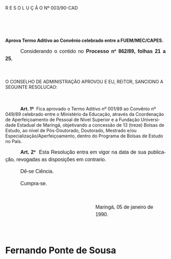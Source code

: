 <body lang=PT-BR style='tab-interval:35.4pt'>

<div class=Section1>

<p class=MsoTitle>R E S O L U Ç Ã O Nº 003/90-CAD</p>

<p class=MsoNormal style='margin-top:0cm;margin-right:0cm;margin-bottom:36.0pt;
margin-left:104.4pt;text-align:justify;line-height:17.4pt'><span
style='font-size:12.0pt;mso-bidi-font-size:10.0pt;font-family:Arial'><![if !supportEmptyParas]>&nbsp;<![endif]><o:p></o:p></span></p>

<p class=MsoBodyTextIndent2><b>Aprova Termo Aditivo ao Convênio celebrado entre
a FUEM/MEC/CAPES.<o:p></o:p></b></p>

<p class=MsoNormal style='text-align:justify;text-indent:35.45pt;line-height:
17.4pt'><span style='font-size:12.0pt;mso-bidi-font-size:10.0pt;font-family:
Arial'>Considerando o contido no <b>Processo nº 862/89, folhas 21 a 25</b>,<o:p></o:p></span></p>

<p class=MsoNormal style='line-height:17.4pt'><span style='font-size:12.0pt;
mso-bidi-font-size:10.0pt;font-family:Arial'><![if !supportEmptyParas]>&nbsp;<![endif]><o:p></o:p></span></p>

<p class=MsoBodyTextIndent3>O CONSELHO DE ADMINISTRAÇÃO APROVOU E EU, REITOR,
SANCIONO A SEGUINTE RESOLUCAO:</p>

<p class=MsoNormal style='line-height:17.4pt'><span style='font-size:12.0pt;
mso-bidi-font-size:10.0pt;font-family:Arial'><![if !supportEmptyParas]>&nbsp;<![endif]><o:p></o:p></span></p>

<p class=MsoBodyTextIndent style='text-indent:35.45pt'><b>Art. 1º</b><span
style="mso-spacerun: yes">  </span>Fica aprovado o Termo Aditivo nº 001/89 ao
Convênio nº 049/89 celebrado entre o Ministério da Educação, através da
Coordenação de Aperfeiçoamento de Pessoal de Nível Superior e a Fundação
Universidade Estadual de Maringá, objetivando a concessão de 13 (treze) Bolsas
de Estudo, ao nível de Pós-Doutorado, Doutorado, Mestrado e/ou
Especialização/Aperfeiçoamento, dentro do Programa de Bolsas de Estudo no País.</p>

<p class=MsoNormal style='text-align:justify;text-indent:35.45pt;line-height:
17.4pt'><b><span style='font-size:12.0pt;mso-bidi-font-size:10.0pt;font-family:
Arial'>Art. 2º</span></b><span style='font-size:12.0pt;mso-bidi-font-size:10.0pt;
font-family:Arial'><span style="mso-spacerun: yes">  </span>Esta Resolução
entra em vigor na data de sua publicação, revogadas as disposições em contra­rio.<o:p></o:p></span></p>

<p class=MsoNormal style='margin-left:104.4pt;text-indent:-68.95pt;line-height:
17.4pt'><span style='font-size:12.0pt;mso-bidi-font-size:10.0pt;font-family:
Arial'>Dê-se Ciência.<o:p></o:p></span></p>

<p class=MsoNormal style='margin-left:104.4pt;text-indent:-68.95pt;line-height:
17.4pt'><span style='font-size:12.0pt;mso-bidi-font-size:10.0pt;font-family:
Arial'>Cumpra-se.<o:p></o:p></span></p>

<p class=MsoNormal style='line-height:17.4pt'><span style='font-size:12.0pt;
mso-bidi-font-size:10.0pt;font-family:Arial'><![if !supportEmptyParas]>&nbsp;<![endif]><o:p></o:p></span></p>

<p class=MsoNormal style='margin-top:0cm;margin-right:0cm;margin-bottom:19.8pt;
margin-left:212.4pt;line-height:17.4pt'><span style='font-size:12.0pt;
mso-bidi-font-size:10.0pt;font-family:Arial'>Maringá, 05 de janeiro de 1990.<o:p></o:p></span></p>

<p class=MsoNormal><span style='font-size:12.0pt;mso-bidi-font-size:10.0pt;
font-family:Arial'><![if !supportEmptyParas]>&nbsp;<![endif]><o:p></o:p></span></p>

<h1 style='line-height:normal'><b>Fernando Ponte de Sousa<o:p></o:p></b></h1>

<p class=MsoNormal><span style="mso-spacerun: yes">                            
</span><span style='font-size:12.0pt;mso-bidi-font-size:10.0pt;font-family:
Arial'><o:p></o:p></span></p>

<p class=MsoNormal style='margin-top:12.6pt;text-align:justify;text-indent:
212.65pt'><span style='font-size:12.0pt;mso-bidi-font-size:10.0pt;font-family:
Arial'><span style="mso-spacerun:
yes">                                                                </span><o:p></o:p></span></p>

<p class=MsoNormal><span style='font-size:12.0pt;mso-bidi-font-size:10.0pt;
font-family:Arial'><![if !supportEmptyParas]>&nbsp;<![endif]><o:p></o:p></span></p>

</div>

</body>
